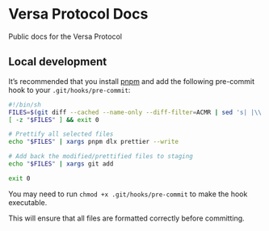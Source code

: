 # Versa Protocol Docs

Public docs for the Versa Protocol

## Local development

It’s recommended that you install [pnpm](https://pnpm.io/) and add the following pre-commit hook to your `.git/hooks/pre-commit`:

```sh
#!/bin/sh
FILES=$(git diff --cached --name-only --diff-filter=ACMR | sed 's| |\\ |g')
[ -z "$FILES" ] && exit 0

# Prettify all selected files
echo "$FILES" | xargs pnpm dlx prettier --write

# Add back the modified/prettified files to staging
echo "$FILES" | xargs git add

exit 0
```

You may need to run `chmod +x .git/hooks/pre-commit` to make the hook executable.

This will ensure that all files are formatted correctly before committing.
